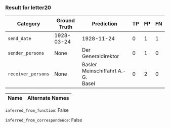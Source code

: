 ### Result for letter20
| Category          | Ground Truth | Prediction | TP | FP | FN |
|------------------|--------------|------------|----|----|----|
| `send_date`        | 1928-03-24 | 1928-11-24 | 0 | 1 | 1 |
| `sender_persons`  | None | Der Generaldirektor | 0 | 1 | 0 |
| `receiver_persons` | None | Basler Meinschiffahrt A.-G.<br>Basel | 0 | 2 | 0 |

| Name | Alternate Names |
| --- | --- |

`inferred_from_function`: False

`inferred_from_correspondence`: False
